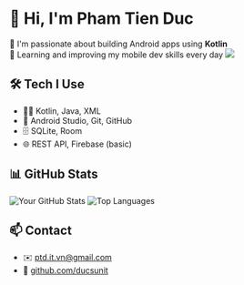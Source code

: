 # 👋 Hi, I'm Pham Tien Duc

📱 I'm passionate about building Android apps using **Kotlin**  
🚀 Learning and improving my mobile dev skills every day
<img src="https://skillicons.dev/icons?i=java,kotlin,firebase,sqlite,git,linux" />
## 🛠 Tech I Use
- 🧑‍💻 Kotlin, Java, XML  
- 📱 Android Studio, Git, GitHub  
- 🗄️ SQLite, Room  
- 🌐 REST API, Firebase (basic)

## 📊 GitHub Stats
![Your GitHub Stats](https://github-readme-stats.vercel.app/api?username=ducsunit&show_icons=true&theme=default)
<img src="https://github-readme-stats.vercel.app/api/top-langs/?username=ducsunit&layout=compact&theme=radical" alt="Top Languages" />

## 📫 Contact
- ✉️ [ptd.it.vn@gmail.com](mailto:ptd.it.vn@gmail.com)  
- 🔗 [github.com/ducsunit](https://github.com/ducsunit)
